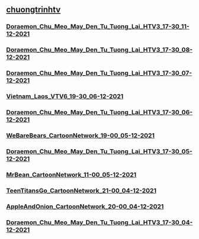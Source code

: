 ## [chuongtrinhtv](https://admin1509.github.io/chuongtrinhtv/)

### [Doraemon_Chu_Meo_May_Den_Tu_Tuong_Lai_HTV3_17-30_11-12-2021](https://admin1509.github.io/chuongtrinhtv/Doraemon_Chu_Meo_May_Den_Tu_Tuong_Lai_HTV3_17-30_09-12-2021/)
### [Doraemon_Chu_Meo_May_Den_Tu_Tuong_Lai_HTV3_17-30_08-12-2021](https://admin1509.github.io/chuongtrinhtv/Doraemon_Chu_Meo_May_Den_Tu_Tuong_Lai_HTV3_17-30_08-12-2021/)
### [Doraemon_Chu_Meo_May_Den_Tu_Tuong_Lai_HTV3_17-30_07-12-2021](https://admin1509.github.io/chuongtrinhtv/Doraemon_Chu_Meo_May_Den_Tu_Tuong_Lai_HTV3_17-30_07-12-2021/)
### [Vietnam_Laos_VTV6_19-30_06-12-2021](https://admin1509.github.io/chuongtrinhtv/Vietnam_Laos_VTV6_19-30_06-12-2021/)
### [Doraemon_Chu_Meo_May_Den_Tu_Tuong_Lai_HTV3_17-30_06-12-2021](https://admin1509.github.io/chuongtrinhtv/Doraemon_Chu_Meo_May_Den_Tu_Tuong_Lai_HTV3_17-30_06-12-2021/)
### [WeBareBears_CartoonNetwork_19-00_05-12-2021](https://admin1509.github.io/chuongtrinhtv/WeBareBears_CartoonNetwork_19-00_05-12-2021/)
### [Doraemon_Chu_Meo_May_Den_Tu_Tuong_Lai_HTV3_17-30_05-12-2021](https://admin1509.github.io/chuongtrinhtv/Doraemon_Chu_Meo_May_Den_Tu_Tuong_Lai_HTV3_17-30_05-12-2021/)
### [MrBean_CartoonNetwork_11-00_05-12-2021](https://admin1509.github.io/chuongtrinhtv/MrBean_CartoonNetwork_11-00_05-12-2021/)
### [TeenTitansGo_CartoonNetwork_21-00_04-12-2021](https://admin1509.github.io/chuongtrinhtv/TeenTitansGo_CartoonNetwork_21-00_04-12-2021/)
### [AppleAndOnion_CartoonNetwork_20-00_04-12-2021](https://admin1509.github.io/chuongtrinhtv/AppleAndOnion_CartoonNetwork_20-00_04-12-2021/)
### [Doraemon_Chu_Meo_May_Den_Tu_Tuong_Lai_HTV3_17-30_04-12-2021](https://admin1509.github.io/chuongtrinhtv/Doraemon_Chu_Meo_May_Den_Tu_Tuong_Lai_HTV3_17-30_04-12-2021/)
